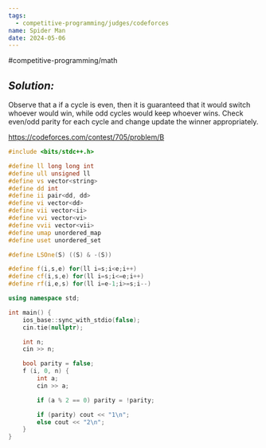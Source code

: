 ```yaml
---
tags:
  - competitive-programming/judges/codeforces
name: Spider Man
date: 2024-05-06
---
```

#competitive-programming/math 
## _Solution:_
Observe that a if a cycle is even, then it is guaranteed that it would switch whoever would win, while odd cycles would keep whoever wins. Check even/odd parity for each cycle and change update the winner appropriately.

https://codeforces.com/contest/705/problem/B
```cpp
#include <bits/stdc++.h>

#define ll long long int
#define ull unsigned ll
#define vs vector<string>
#define dd int
#define ii pair<dd, dd>
#define vi vector<dd>
#define vii vector<ii>
#define vvi vector<vi>
#define vvii vector<vii>
#define umap unordered_map
#define uset unordered_set

#define LSOne(S) ((S) & -(S))

#define f(i,s,e) for(ll i=s;i<e;i++)
#define cf(i,s,e) for(ll i=s;i<=e;i++)
#define rf(i,e,s) for(ll i=e-1;i>=s;i--)

using namespace std;

int main() {
    ios_base::sync_with_stdio(false);
    cin.tie(nullptr);

    int n;
    cin >> n;

    bool parity = false;
    f (i, 0, n) {
        int a;
        cin >> a;

        if (a % 2 == 0) parity = !parity;

        if (parity) cout << "1\n";
        else cout << "2\n";
    }
}
```